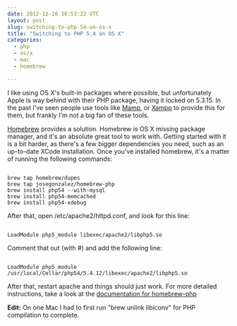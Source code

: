 ```yaml
---
date: 2012-12-16 16:53:22 UTC
layout: post
slug: switching-to-php-54-on-os-x
title: "Switching to PHP 5.4 on OS X"
categories:
  - php
  - os/x
  - mac
  - homebrew

---
```

<p>I like using OS X's built-in packages where possible, but unfortunately Apple is way behind with their PHP package, having it locked on 5.3.15. In the past I've seen people use tools like <a href="http://www.mamp.info/en/index.html">Mamp</a>, or <a href="http://www.apachefriends.org/en/xampp.html">Xampp</a> to provide this for them, but frankly I'm not a big fan of these tools.</p>

<p><a href="http://mxcl.github.com/homebrew/">Homebrew</a> provides a solution. Homebrew is OS X missing package manager, and it's an absolute great tool to work with. Getting started with it is a bit harder, as there's a few bigger dependencies you need, such as an up-to-date XCode installation. Once you've installed homebrew, it's a matter of running the following commands:</p>

```

brew tap homebrew/dupes
brew tap josegonzalez/homebrew-php
brew install php54 --with-mysql 
brew install php54-memcached
brew install php54-xdebug

```

<p>After that, open /etc/apache2/httpd.conf, and look for this line:</p>

```

LoadModule php5_module libexec/apache2/libphp5.so

```

<p>Comment that out (with #) and add the following line:</p>

```

LoadModule php5_module /usr/local/Cellar/php54/5.4.12/libexec/apache2/libphp5.so

```

<p>After that, restart apache and things should just work. For more detailed instructions, take a look at the <a href="https://github.com/josegonzalez/homebrew-php">documentation for homebrew-php</a></p>

<p><b>Edit:</b> On one Mac I had to first run "brew unlink libiconv" for PHP compilation to complete.</p>